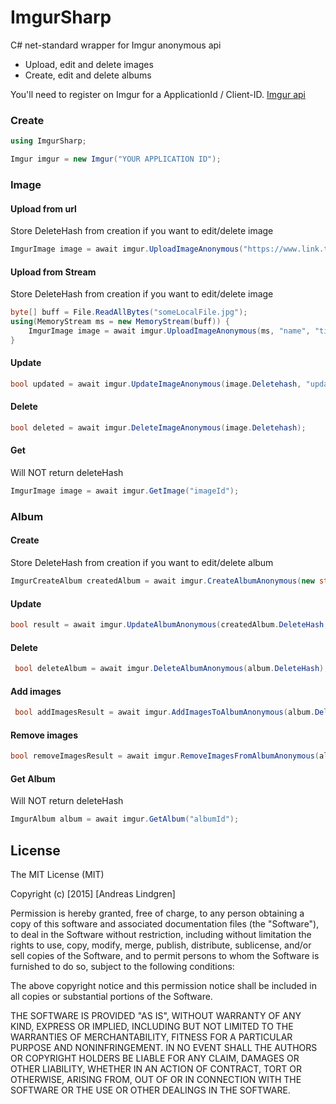 # ImgurSharp

C# net-standard wrapper for Imgur anonymous api
* Upload, edit and delete images
* Create, edit and delete albums

You'll need to register on Imgur for a ApplicationId / Client-ID. [Imgur api](https://apidocs.imgur.com/)

### Create
```csharp
using ImgurSharp;

Imgur imgur = new Imgur("YOUR APPLICATION ID");
```
 
### Image
#### Upload from url
 Store DeleteHash from creation if you want to edit/delete image
```csharp
ImgurImage image = await imgur.UploadImageAnonymous("https://www.link.to.your.image.on.some.url.com/image.png", "name", "title", "description");
``` 
#### Upload from Stream
 Store DeleteHash from creation if you want to edit/delete image
```csharp
byte[] buff = File.ReadAllBytes("someLocalFile.jpg");
using(MemoryStream ms = new MemoryStream(buff)) {
	ImgurImage image = await imgur.UploadImageAnonymous(ms, "name", "title", "description");
}
``` 

#### Update
```csharp
bool updated = await imgur.UpdateImageAnonymous(image.Deletehash, "updated title", "a new description");
``` 
#### Delete
```csharp
bool deleted = await imgur.DeleteImageAnonymous(image.Deletehash);
``` 
#### Get 
Will NOT return deleteHash
```csharp
ImgurImage image = await imgur.GetImage("imageId");
``` 

### Album

#### Create
 Store DeleteHash from creation if you want to edit/delete album
```csharp
ImgurCreateAlbum createdAlbum = await imgur.CreateAlbumAnonymous(new string[] { "imageDeleteHash#1","imageDeleteHash#2" }, "album title", "album description", ImgurAlbumPrivacy.Public, ImgurAlbumLayout.Horizontal, "imageId#1");
``` 

#### Update
```csharp
bool result = await imgur.UpdateAlbumAnonymous(createdAlbum.DeleteHash, new string[] { "imageId#1","imageId#2" }, "updated album title", "update album description", ImgurAlbumPrivacy.Hidden, ImgurAlbumLayout.Blog, "imageId#2");
``` 
#### Delete
```csharp
 bool deleteAlbum = await imgur.DeleteAlbumAnonymous(album.DeleteHash);
``` 
#### Add images
```csharp
 bool addImagesResult = await imgur.AddImagesToAlbumAnonymous(album.DeleteHash, new string[] { "imageId#1","imageId#2" });
``` 
#### Remove images
```csharp
bool removeImagesResult = await imgur.RemoveImagesFromAlbumAnonymous(album.DeleteHash, new string[] {  "imageId#1" });
``` 
#### Get Album
Will NOT return deleteHash
```csharp
ImgurAlbum album = await imgur.GetAlbum("albumId");
```

## License
The MIT License (MIT)

Copyright (c) [2015] [Andreas Lindgren]

Permission is hereby granted, free of charge, to any person obtaining a copy
of this software and associated documentation files (the "Software"), to deal
in the Software without restriction, including without limitation the rights
to use, copy, modify, merge, publish, distribute, sublicense, and/or sell
copies of the Software, and to permit persons to whom the Software is
furnished to do so, subject to the following conditions:

The above copyright notice and this permission notice shall be included in all
copies or substantial portions of the Software.

THE SOFTWARE IS PROVIDED "AS IS", WITHOUT WARRANTY OF ANY KIND, EXPRESS OR
IMPLIED, INCLUDING BUT NOT LIMITED TO THE WARRANTIES OF MERCHANTABILITY,
FITNESS FOR A PARTICULAR PURPOSE AND NONINFRINGEMENT. IN NO EVENT SHALL THE
AUTHORS OR COPYRIGHT HOLDERS BE LIABLE FOR ANY CLAIM, DAMAGES OR OTHER
LIABILITY, WHETHER IN AN ACTION OF CONTRACT, TORT OR OTHERWISE, ARISING FROM,
OUT OF OR IN CONNECTION WITH THE SOFTWARE OR THE USE OR OTHER DEALINGS IN THE
SOFTWARE.
